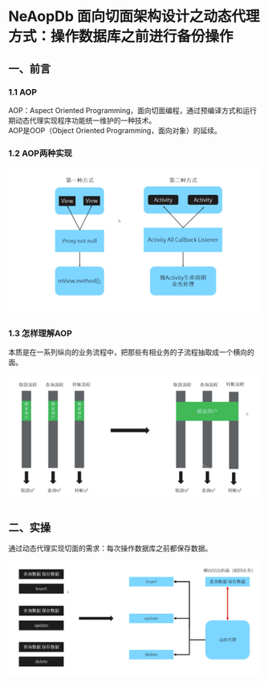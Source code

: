 # NeAopDb 面向切面架构设计之动态代理方式：操作数据库之前进行备份操作
## 一、前言
### 1.1 AOP
AOP：Aspect Oriented Programming，面向切面编程，通过预编译方式和运行期动态代理实现程序功能统一维护的一种技术。  
AOP是OOP（Object Oriented Programming，面向对象）的延续。
### 1.2 AOP两种实现 
![image](https://github.com/tianyalu/NeAopDb/raw/master/show/aop_implementations.png)  
### 1.3 怎样理解AOP
本质是在一系列纵向的业务流程中，把那些有相业务的子流程抽取成一个横向的面。  

![image](https://github.com/tianyalu/NeAopDb/raw/master/show/aop_understand.png)  

## 二、实操
通过动态代理实现切面的需求：每次操作数据库之前都保存数据。    

![image](https://github.com/tianyalu/NeAopDb/raw/master/show/dynamic_aop_db.png)  

